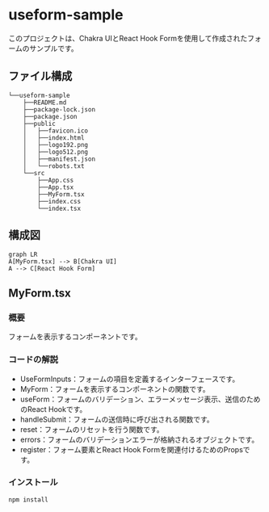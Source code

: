 # useform-sample

このプロジェクトは、Chakra UIとReact Hook Formを使用して作成されたフォームのサンプルです。

## ファイル構成

```
└──useform-sample
    ├──README.md
    ├──package-lock.json
    ├──package.json
    ├──public
    │   ├──favicon.ico
    │   ├──index.html
    │   ├──logo192.png
    │   ├──logo512.png
    │   ├──manifest.json
    │   └──robots.txt
    └──src
        ├──App.css
        ├──App.tsx
        ├──MyForm.tsx
        ├──index.css
        └──index.tsx
```

## 構成図

```mermaid
graph LR
A[MyForm.tsx] --> B[Chakra UI]
A --> C[React Hook Form]
```

## MyForm.tsx

### 概要

フォームを表示するコンポーネントです。

### コードの解説

- UseFormInputs：フォームの項目を定義するインターフェースです。
- MyForm：フォームを表示するコンポーネントの関数です。
- useForm：フォームのバリデーション、エラーメッセージ表示、送信のためのReact Hookです。
- handleSubmit：フォームの送信時に呼び出される関数です。
- reset：フォームのリセットを行う関数です。
- errors：フォームのバリデーションエラーが格納されるオブジェクトです。
- register：フォーム要素とReact Hook Formを関連付けるためのPropsです。

### インストール

```sh
npm install
```